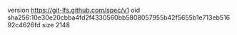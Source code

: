 version https://git-lfs.github.com/spec/v1
oid sha256:10e30e20cbba4fd2f4330560bb5808057955b42f5655b1e713eb51692c4626fd
size 2148
